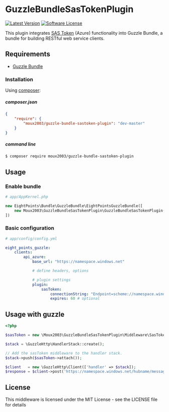 # GuzzleBundleSasTokenPlugin

[![Latest Version](https://img.shields.io/github/release/moux2003/GuzzleBundleSasTokenPlugin.svg?style=flat-square)](https://github.com/moux2003/GuzzleBundleSasTokenPlugin/releases)
[![Software License](https://img.shields.io/badge/license-MIT-brightgreen.svg?style=flat-square)](LICENSE)

This plugin integrates [SAS Token][1] (Azure) functionality into Guzzle Bundle, a bundle for building RESTful web service clients.

## Requirements
 - [Guzzle Bundle][2]

 
### Installation
Using [composer][3]:

##### composer.json
``` json
{
    "require": {
        "moux2003/guzzle-bundle-sastoken-plugin": "dev-master"
    }
}
```

##### command line
``` bash
$ composer require moux2003/guzzle-bundle-sastoken-plugin
```

## Usage
### Enable bundle
``` php
# app/AppKernel.php

new EightPoints\Bundle\GuzzleBundle\EightPointsGuzzleBundle([
    new Moux2003\GuzzleBundleSasTokenPlugin\GuzzleBundleSasTokenPlugin(),
])
```

### Basic configuration
``` yaml
# app/config/config.yml

eight_points_guzzle:
    clients:
        api_azure:
            base_url: "https://namespace.windows.net"

            # define headers, options

            # plugin settings
            plugin:
                sasToken:
                    connectionString: "Endpoint=scheme://namespace.windows.net/;SharedAccessKeyName=DefaultFullSharedAccessSignature;SharedAccessKey=HaShEdKey"
                    expires: 60 # optional
```

## Usage with guzzle
``` php
<?php 

$sasToken = new \Moux2003\GuzzleBundleSasTokenPlugin\Middleware\SasTokenAuthMiddleware($connectionString);

$stack = \GuzzleHttp\HandlerStack::create();

// Add the sasToken middleware to the handler stack.
$stack->push($sasToken->attach());

$client   = new \GuzzleHttp\Client(['handler' => $stack]);
$response = $client->post('https://namespace.windows.net/hubname/messages?api-version=2013-10');
```

## License
This middleware is licensed under the MIT License - see the LICENSE file for details

[1]: https://docs.microsoft.com/en-us/azure/storage/common/storage-dotnet-shared-access-signature-part-1
[2]: https://github.com/8p/EightPointsGuzzleBundle
[3]: https://getcomposer.org/
